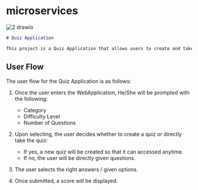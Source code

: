 # microservices

![2 drawio](https://github.com/user-attachments/assets/15a6afd8-a811-4e50-8132-d265a5d506e4)

```markdown
# Quiz Application

This project is a Quiz Application that allows users to create and take quizzes based on selected categories, difficulty levels, and the number of questions.

```

## User Flow

The user flow for the Quiz Application is as follows:

1. Once the user enters the WebApplication, He/She will be prompted with the following:
   - Category
   - Difficulty Level
   - Number of Questions

2. Upon selecting, the user decides whether to create a quiz or directly take the quiz:
   - If yes, a new quiz will be created so that it can accessed anytime.
   - If no, the user will be directly given questions.

3. The user selects the right answers / given options.

4. Once submitted, a score will be displayed.

```
